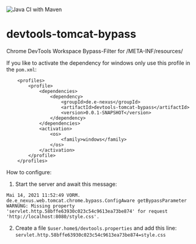 ![Java CI with Maven](https://github.com/enexusde/devtools-tomcat-bypass/workflows/Java%20CI%20with%20Maven/badge.svg)

# devtools-tomcat-bypass
Chrome DevTools Workspace Bypass-Filter for /META-INF/resources/

If you like to activate the dependency for windows only use this profile in the `pom.xml`:

```
	<profiles>
		<profile>
			<dependencies>
				<dependency>
					<groupId>de.e-nexus</groupId>
					<artifactId>devtools-tomcat-bypass</artifactId>
					<version>0.0.1-SNAPSHOT</version>
				</dependency>
			</dependencies>
			<activation>
				<os>
					<family>windows</family>
				</os>
			</activation>
		</profile>
	</profiles>
```

How to configure: 

1. Start the server and await this message:


```
Mai 14, 2021 11:52:49 VORM. de.e_nexus.web.tomcat.chrome.bypass.ConfigAware getBypassParameter
WARNUNG: Missing property 'servlet.http.58bffe63930c023c54c9613ea73be874' for request 'http://localhost:8080/style.css'.
```
2. Create a file `$user.home$/devtools.properties` and add this line:
`servlet.http.58bffe63930c023c54c9613ea73be874=style.css`

